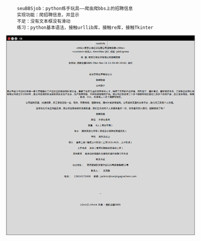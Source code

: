 		seuBBSjob：python练手玩具——爬虫爬bbs上的招聘信息
		实现功能：爬招聘信息，并显示
		不足：没有文本框没有滑动
		练习：python基本语法，接触urllib库，接触re库，接触Tkinter
![image](https://github.com/tangsancai/pythonTest/blob/master/seuBBSjob/5.png)

